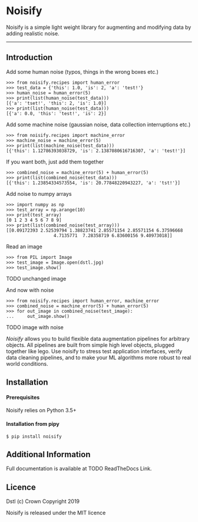 # Noisify

Noisify is a simple light weight library for augmenting and modifying data by adding realistic noise.


-------------------

## Introduction

Add some human noise (typos, things in the wrong boxes etc.)

    >>> from noisify.recipes import human_error
    >>> test_data = {'this': 1.0, 'is': 2, 'a': 'test!'}
    >>> human_noise = human_error(5)
    >>> print(list(human_noise(test_data)))
    [{'a': 'tset!', 'this': 2, 'is': 1.0}]
    >>> print(list(human_noise(test_data)))
    [{'a': 0.0, 'this': 'test!', 'is': 2}]

Add some machine noise (gaussian noise, data collection interruptions etc.)

    >>> from noisify.recipes import machine_error
    >>> machine_noise = machine_error(5)
    >>> print(list(machine_noise(test_data)))
    [{'this': 1.12786393038729, 'is': 2.1387080616716307, 'a': 'test!'}]

If you want both, just add them together

    >>> combined_noise = machine_error(5) + human_error(5)
    >>> print(list(combined_noise(test_data)))
    [{'this': 1.23854334573554, 'is': 20.77848220943227, 'a': 'tst!'}]

Add noise to numpy arrays

    >>> import numpy as np
    >>> test_array = np.arange(10)
    >>> print(test_array)
    [0 1 2 3 4 5 6 7 8 9]
    >>> print(list(combined_noise(test_array)))
    [[0.09172393 2.52539794 1.38823741 2.85571154 2.85571154 6.37596668
                      4.7135771  7.28358719 6.83600156 9.40973018]]

Read an image

    >>> from PIL import Image
    >>> test_image = Image.open(dstl.jpg)
    >>> test_image.show()


TODO unchanged image

And now with noise

    >>> from noisify.recipes import human_error, machine_error
    >>> combined_noise = machine_error(5) + human_error(5)
    >>> for out_image in combined_noise(test_image):
    ...     out_image.show()

TODO image with noise

*Noisify* allows you to build flexible data augmentation pipelines for arbitrary objects.
All pipelines are built from simple high level objects, plugged together like lego.
Use noisify to stress test application interfaces, verify data cleaning pipelines, and to make your ML algorithms more
robust to real world conditions.

## Installation

#### Prerequisites
Noisify relies on Python 3.5+
 
#### Installation from pipy
    $ pip install noisify

## Additional Information

Full documentation is available at TODO ReadTheDocs Link.
## Licence

Dstl (c) Crown Copyright 2019

Noisify is released under the MIT licence
